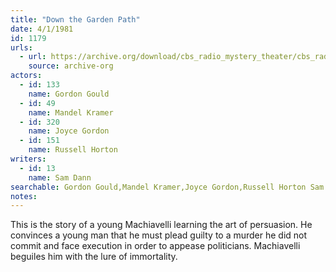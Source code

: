 ```yaml
---
title: "Down the Garden Path"
date: 4/1/1981
id: 1179
urls: 
  - url: https://archive.org/download/cbs_radio_mystery_theater/cbs_radio_mystery_theater-1151-1200.zip/cbs_radio_mystery_theater-1151-1200%2Fcbsrmt_1179_down_the_garden_path.mp3
    source: archive-org
actors:  
  - id: 133
    name: Gordon Gould  
  - id: 49
    name: Mandel Kramer  
  - id: 320
    name: Joyce Gordon  
  - id: 151
    name: Russell Horton
writers:  
  - id: 13
    name: Sam Dann
searchable: Gordon Gould,Mandel Kramer,Joyce Gordon,Russell Horton Sam Dann
notes:  
---
```

This is the story of a young Machiavelli learning the art of persuasion. He convinces a young man that he must plead guilty to a murder he did not commit and face execution in order to appease politicians. Machiavelli beguiles him with the lure of immortality.